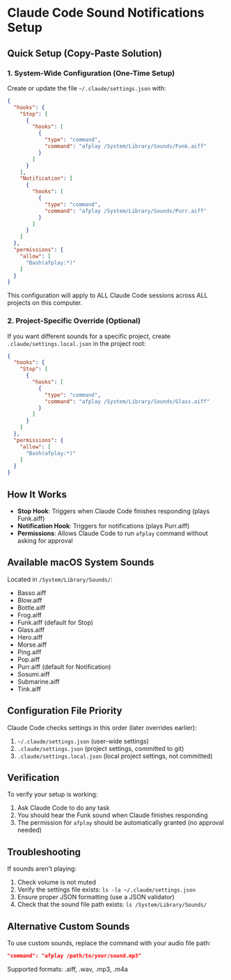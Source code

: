 # Claude Code Sound Notifications Setup

## Quick Setup (Copy-Paste Solution)

### 1. System-Wide Configuration (One-Time Setup)

Create or update the file `~/.claude/settings.json` with:

```json
{
  "hooks": {
    "Stop": [
      {
        "hooks": [
          {
            "type": "command",
            "command": "afplay /System/Library/Sounds/Funk.aiff"
          }
        ]
      }
    ],
    "Notification": [
      {
        "hooks": [
          {
            "type": "command",
            "command": "afplay /System/Library/Sounds/Purr.aiff"
          }
        ]
      }
    ]
  },
  "permissions": {
    "allow": [
      "Bash(afplay:*)"
    ]
  }
}
```

This configuration will apply to ALL Claude Code sessions across ALL projects on this computer.

### 2. Project-Specific Override (Optional)

If you want different sounds for a specific project, create `.claude/settings.local.json` in the project root:

```json
{
  "hooks": {
    "Stop": [
      {
        "hooks": [
          {
            "type": "command",
            "command": "afplay /System/Library/Sounds/Glass.aiff"
          }
        ]
      }
    ]
  },
  "permissions": {
    "allow": [
      "Bash(afplay:*)"
    ]
  }
}
```

## How It Works

- **Stop Hook**: Triggers when Claude Code finishes responding (plays Funk.aiff)
- **Notification Hook**: Triggers for notifications (plays Purr.aiff)
- **Permissions**: Allows Claude Code to run `afplay` command without asking for approval

## Available macOS System Sounds

Located in `/System/Library/Sounds/`:
- Basso.aiff
- Blow.aiff
- Bottle.aiff
- Frog.aiff
- Funk.aiff (default for Stop)
- Glass.aiff
- Hero.aiff
- Morse.aiff
- Ping.aiff
- Pop.aiff
- Purr.aiff (default for Notification)
- Sosumi.aiff
- Submarine.aiff
- Tink.aiff

## Configuration File Priority

Claude Code checks settings in this order (later overrides earlier):
1. `~/.claude/settings.json` (user-wide settings)
2. `.claude/settings.json` (project settings, committed to git)
3. `.claude/settings.local.json` (local project settings, not committed)

## Verification

To verify your setup is working:
1. Ask Claude Code to do any task
2. You should hear the Funk sound when Claude finishes responding
3. The permission for `afplay` should be automatically granted (no approval needed)

## Troubleshooting

If sounds aren't playing:
1. Check volume is not muted
2. Verify the settings file exists: `ls -la ~/.claude/settings.json`
3. Ensure proper JSON formatting (use a JSON validator)
4. Check that the sound file path exists: `ls /System/Library/Sounds/`

## Alternative Custom Sounds

To use custom sounds, replace the command with your audio file path:
```json
"command": "afplay /path/to/your/sound.mp3"
```

Supported formats: .aiff, .wav, .mp3, .m4a